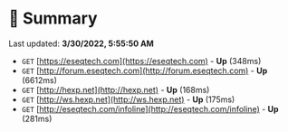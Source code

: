 # 📖 Summary
Last updated: **3/30/2022, 5:55:50 AM**

- `GET` [https://eseqtech.com](https://eseqtech.com) - **Up** (348ms)
- `GET` [http://forum.eseqtech.com](http://forum.eseqtech.com) - **Up** (6612ms)
- `GET` [http://hexp.net](http://hexp.net) - **Up** (168ms)
- `GET` [http://ws.hexp.net](http://ws.hexp.net) - **Up** (175ms)
- `GET` [http://eseqtech.com/infoline](http://eseqtech.com/infoline) - **Up** (281ms)
